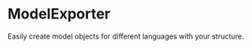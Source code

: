 ModelExporter
=============

Easily create model objects for different languages with your structure.
